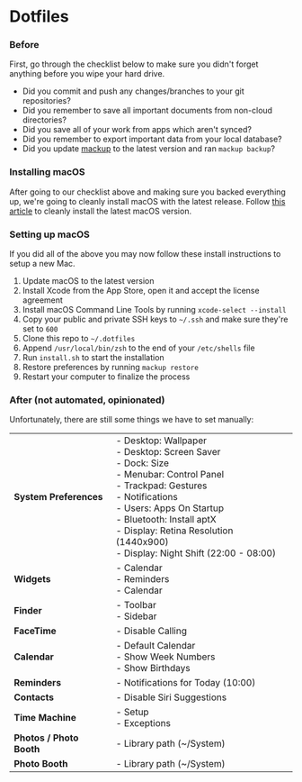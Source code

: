 # Dotfiles

### Before

First, go through the checklist below to make sure you didn't forget anything before you wipe your hard drive.

- Did you commit and push any changes/branches to your git repositories?
- Did you remember to save all important documents from non-cloud directories?
- Did you save all of your work from apps which aren't synced?
- Did you remember to export important data from your local database?
- Did you update [mackup](https://github.com/lra/mackup) to the latest version and ran `mackup backup`?

### Installing macOS

After going to our checklist above and making sure you backed everything up, we're going to cleanly install macOS with the latest release. Follow [this article](https://www.imore.com/how-do-clean-install-macos) to cleanly install the latest macOS version.

### Setting up macOS

If you did all of the above you may now follow these install instructions to setup a new Mac.

1. Update macOS to the latest version
2. Install Xcode from the App Store, open it and accept the license agreement
3. Install macOS Command Line Tools by running `xcode-select --install`
4. Copy your public and private SSH keys to `~/.ssh` and make sure they're set to `600`
5. Clone this repo to `~/.dotfiles`
6. Append `/usr/local/bin/zsh` to the end of your `/etc/shells` file
7. Run `install.sh` to start the installation
8. Restore preferences by running `mackup restore`
9. Restart your computer to finalize the process

### After (not automated, opinionated)

Unfortunately, there are still some things we have to set manually:

<table>
    <tr>
        <td><strong>System Preferences</strong></td>
        <td>
            - Desktop: Wallpaper<br>
            - Desktop: Screen Saver<br>
            - Dock: Size<br>
            - Menubar: Control Panel<br>
            - Trackpad: Gestures<br>
            - Notifications<br>
            - Users: Apps On Startup<br>
            - Bluetooth: Install aptX<br>
            - Display: Retina Resolution (1440x900)<br>
            - Display: Night Shift (22:00 - 08:00)
        </td>
    </tr>
    <tr>
        <td><strong>Widgets</strong></td>
        <td>
            - Calendar<br>
            - Reminders<br>
            - Calendar
        </td>
    </tr>
    <tr>
        <td><strong>Finder</strong></td>
        <td>
            - Toolbar<br>
            - Sidebar
        </td>
    </tr>
    <tr>
        <td><strong>FaceTime</strong></td>
        <td>
            - Disable Calling
        </td>
    </tr>
    <tr>
        <td><strong>Calendar</strong></td>
        <td>
            - Default Calendar<br>
            - Show Week Numbers<br>
            - Show Birthdays
        </td>
    </tr>
    <tr>
        <td><strong>Reminders</strong></td>
        <td>
            - Notifications for Today (10:00)
        </td>
    </tr>
    <tr>
        <td><strong>Contacts</strong></td>
        <td>
            - Disable Siri Suggestions
        </td>
    </tr>
    <tr>
        <td><strong>Time Machine</strong></td>
        <td>
            - Setup<br>
            - Exceptions
        </td>
    </tr>
    <tr>
        <td><strong>Photos / Photo Booth</strong></td>
        <td>
            - Library path (~/System)<br>
        </td>
    </tr>
    <tr>
        <td><strong>Photo Booth</strong></td>
        <td>
            - Library path (~/System)<br>
        </td>
    </tr>
</table>
